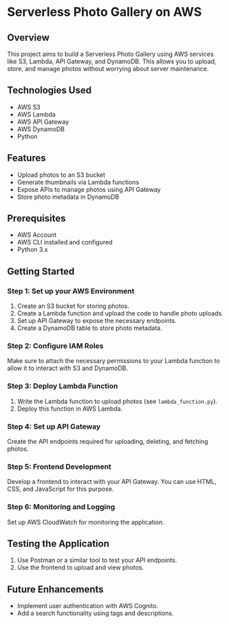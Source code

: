# Serverless Photo Gallery on AWS

## Overview

This project aims to build a Serverless Photo Gallery using AWS services like S3, Lambda, API Gateway, and DynamoDB. This allows you to upload, store, and manage photos without worrying about server maintenance.

## Technologies Used

- AWS S3
- AWS Lambda
- AWS API Gateway
- AWS DynamoDB
- Python

## Features

- Upload photos to an S3 bucket
- Generate thumbnails via Lambda functions
- Expose APIs to manage photos using API Gateway
- Store photo metadata in DynamoDB

## Prerequisites

- AWS Account
- AWS CLI installed and configured
- Python 3.x
  
## Getting Started

### Step 1: Set up your AWS Environment

1. Create an S3 bucket for storing photos.
2. Create a Lambda function and upload the code to handle photo uploads.
3. Set up API Gateway to expose the necessary endpoints.
4. Create a DynamoDB table to store photo metadata.

### Step 2: Configure IAM Roles

Make sure to attach the necessary permissions to your Lambda function to allow it to interact with S3 and DynamoDB.

### Step 3: Deploy Lambda Function

1. Write the Lambda function to upload photos (see `lambda_function.py`).
2. Deploy this function in AWS Lambda.

### Step 4: Set up API Gateway

Create the API endpoints required for uploading, deleting, and fetching photos.

### Step 5: Frontend Development

Develop a frontend to interact with your API Gateway. You can use HTML, CSS, and JavaScript for this purpose.

### Step 6: Monitoring and Logging

Set up AWS CloudWatch for monitoring the application.

## Testing the Application

1. Use Postman or a similar tool to test your API endpoints.
2. Use the frontend to upload and view photos.

## Future Enhancements

- Implement user authentication with AWS Cognito.
- Add a search functionality using tags and descriptions.
